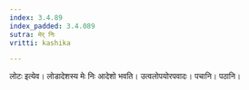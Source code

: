 ```yaml
---
index: 3.4.89
index_padded: 3.4.089
sutra: मेर् निः
vritti: kashika

---
```

लोटः इत्येव। लोडादेशस्य मेः निः आदेशो भवति। उत्वलोपयोरपवादः। पचानि। पठानि।